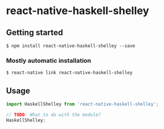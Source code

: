 # react-native-haskell-shelley

## Getting started

`$ npm install react-native-haskell-shelley --save`

### Mostly automatic installation

`$ react-native link react-native-haskell-shelley`

## Usage
```javascript
import HaskellShelley from 'react-native-haskell-shelley';

// TODO: What to do with the module?
HaskellShelley;
```
